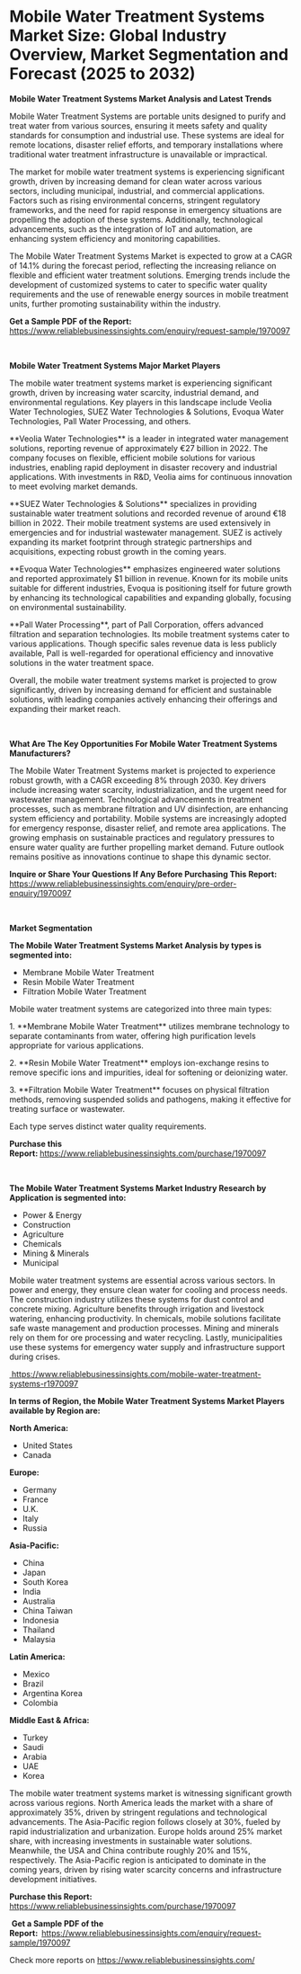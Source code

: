 <p><h1>Mobile Water Treatment Systems Market Size: Global Industry Overview, Market Segmentation and Forecast (2025 to 2032)</h1></p><p><strong>Mobile Water Treatment Systems Market Analysis and Latest Trends</strong></p>
<p><p>Mobile Water Treatment Systems are portable units designed to purify and treat water from various sources, ensuring it meets safety and quality standards for consumption and industrial use. These systems are ideal for remote locations, disaster relief efforts, and temporary installations where traditional water treatment infrastructure is unavailable or impractical.</p><p>The market for mobile water treatment systems is experiencing significant growth, driven by increasing demand for clean water across various sectors, including municipal, industrial, and commercial applications. Factors such as rising environmental concerns, stringent regulatory frameworks, and the need for rapid response in emergency situations are propelling the adoption of these systems. Additionally, technological advancements, such as the integration of IoT and automation, are enhancing system efficiency and monitoring capabilities.</p><p>The Mobile Water Treatment Systems Market is expected to grow at a CAGR of 14.1% during the forecast period, reflecting the increasing reliance on flexible and efficient water treatment solutions. Emerging trends include the development of customized systems to cater to specific water quality requirements and the use of renewable energy sources in mobile treatment units, further promoting sustainability within the industry.</p></p>
<p><strong>Get a Sample PDF of the Report:&nbsp;</strong> <a href="https://www.reliablebusinessinsights.com/enquiry/request-sample/1970097?utm_campaign=2292&utm_medium=2&utm_source=Github&utm_content=ia&utm_term=08042025&utm_id=mobile-water-treatment-systems">https://www.reliablebusinessinsights.com/enquiry/request-sample/1970097</a></p>
<p>&nbsp;</p>
<p><strong>Mobile Water Treatment Systems Major Market Players</strong></p>
<p><p>The mobile water treatment systems market is experiencing significant growth, driven by increasing water scarcity, industrial demand, and environmental regulations. Key players in this landscape include Veolia Water Technologies, SUEZ Water Technologies & Solutions, Evoqua Water Technologies, Pall Water Processing, and others.</p><p>**Veolia Water Technologies** is a leader in integrated water management solutions, reporting revenue of approximately €27 billion in 2022. The company focuses on flexible, efficient mobile solutions for various industries, enabling rapid deployment in disaster recovery and industrial applications. With investments in R&D, Veolia aims for continuous innovation to meet evolving market demands.</p><p>**SUEZ Water Technologies & Solutions** specializes in providing sustainable water treatment solutions and recorded revenue of around €18 billion in 2022. Their mobile treatment systems are used extensively in emergencies and for industrial wastewater management. SUEZ is actively expanding its market footprint through strategic partnerships and acquisitions, expecting robust growth in the coming years.</p><p>**Evoqua Water Technologies** emphasizes engineered water solutions and reported approximately $1 billion in revenue. Known for its mobile units suitable for different industries, Evoqua is positioning itself for future growth by enhancing its technological capabilities and expanding globally, focusing on environmental sustainability.</p><p>**Pall Water Processing**, part of Pall Corporation, offers advanced filtration and separation technologies. Its mobile treatment systems cater to various applications. Though specific sales revenue data is less publicly available, Pall is well-regarded for operational efficiency and innovative solutions in the water treatment space.</p><p>Overall, the mobile water treatment systems market is projected to grow significantly, driven by increasing demand for efficient and sustainable solutions, with leading companies actively enhancing their offerings and expanding their market reach.</p></p>
<p>&nbsp;</p>
<p><strong>What Are The Key Opportunities For Mobile Water Treatment Systems Manufacturers?</strong></p>
<p><p>The Mobile Water Treatment Systems market is projected to experience robust growth, with a CAGR exceeding 8% through 2030. Key drivers include increasing water scarcity, industrialization, and the urgent need for wastewater management. Technological advancements in treatment processes, such as membrane filtration and UV disinfection, are enhancing system efficiency and portability. Mobile systems are increasingly adopted for emergency response, disaster relief, and remote area applications. The growing emphasis on sustainable practices and regulatory pressures to ensure water quality are further propelling market demand. Future outlook remains positive as innovations continue to shape this dynamic sector.</p></p>
<p><strong>Inquire or Share Your Questions If Any Before Purchasing This Report:</strong> <a href="https://www.reliablebusinessinsights.com/enquiry/pre-order-enquiry/1970097?utm_campaign=2292&utm_medium=2&utm_source=Github&utm_content=ia&utm_term=08042025&utm_id=mobile-water-treatment-systems">https://www.reliablebusinessinsights.com/enquiry/pre-order-enquiry/1970097</a></p>
<p>&nbsp;</p>
<p><strong>Market Segmentation</strong></p>
<p><strong>The Mobile Water Treatment Systems Market Analysis by types is segmented into:</strong></p>
<p><ul><li>Membrane Mobile Water Treatment</li><li>Resin Mobile Water Treatment</li><li>Filtration Mobile Water Treatment</li></ul></p>
<p><p>Mobile water treatment systems are categorized into three main types: </p><p>1. **Membrane Mobile Water Treatment** utilizes membrane technology to separate contaminants from water, offering high purification levels appropriate for various applications.</p><p>   </p><p>2. **Resin Mobile Water Treatment** employs ion-exchange resins to remove specific ions and impurities, ideal for softening or deionizing water.</p><p>3. **Filtration Mobile Water Treatment** focuses on physical filtration methods, removing suspended solids and pathogens, making it effective for treating surface or wastewater. </p><p>Each type serves distinct water quality requirements.</p></p>
<p><strong>Purchase this Report:&nbsp;</strong><a href="https://www.reliablebusinessinsights.com/purchase/1970097?utm_campaign=2292&utm_medium=2&utm_source=Github&utm_content=ia&utm_term=08042025&utm_id=mobile-water-treatment-systems">https://www.reliablebusinessinsights.com/purchase/1970097</a></p>
<p>&nbsp;</p>
<p><strong>The Mobile Water Treatment Systems Market Industry Research by Application is segmented into:</strong></p>
<p><ul><li>Power & Energy</li><li>Construction</li><li>Agriculture</li><li>Chemicals</li><li>Mining & Minerals</li><li>Municipal</li></ul></p>
<p><p>Mobile water treatment systems are essential across various sectors. In power and energy, they ensure clean water for cooling and process needs. The construction industry utilizes these systems for dust control and concrete mixing. Agriculture benefits through irrigation and livestock watering, enhancing productivity. In chemicals, mobile solutions facilitate safe waste management and production processes. Mining and minerals rely on them for ore processing and water recycling. Lastly, municipalities use these systems for emergency water supply and infrastructure support during crises.</p></p>
<p><a href="https://www.reliablebusinessinsights.com/mobile-water-treatment-systems-r1970097?utm_campaign=2292&utm_medium=2&utm_source=Github&utm_content=ia&utm_term=08042025&utm_id=mobile-water-treatment-systems">&nbsp;https://www.reliablebusinessinsights.com/mobile-water-treatment-systems-r1970097</a></p>
<p><strong>In terms of Region, the Mobile Water Treatment Systems Market Players available by Region are:</strong></p>
<p>
    <p> <strong> North America: </strong>
        <ul>
            <li>United States</li>
            <li>Canada</li>
        </ul>
        </p> 
    <p> <strong> Europe: </strong>
        <ul>
            <li>Germany</li>
            <li>France</li>
            <li>U.K.</li>
            <li>Italy</li>
            <li>Russia</li>
        </ul>
        </p> 
    <p> <strong> Asia-Pacific: </strong>
        <ul>
            <li>China</li>
            <li>Japan</li>
            <li>South Korea</li>
            <li>India</li>
            <li>Australia</li>
            <li>China Taiwan</li>
            <li>Indonesia</li>
            <li>Thailand</li>
            <li>Malaysia</li>
        </ul>
        </p> 
    <p> <strong> Latin America: </strong>
        <ul>
            <li>Mexico</li>
            <li>Brazil</li>
            <li>Argentina Korea</li>
            <li>Colombia</li>
        </ul>
        </p> 
    <p> <strong> Middle East & Africa: </strong>
        <ul>
            <li>Turkey</li>
            <li>Saudi</li>
            <li>Arabia</li>
            <li>UAE</li>
            <li>Korea</li>
        </ul>
    </p>
    </p>
<p><p>The mobile water treatment systems market is witnessing significant growth across various regions. North America leads the market with a share of approximately 35%, driven by stringent regulations and technological advancements. The Asia-Pacific region follows closely at 30%, fueled by rapid industrialization and urbanization. Europe holds around 25% market share, with increasing investments in sustainable water solutions. Meanwhile, the USA and China contribute roughly 20% and 15%, respectively. The Asia-Pacific region is anticipated to dominate in the coming years, driven by rising water scarcity concerns and infrastructure development initiatives.</p></p>
<p><strong>Purchase this Report: </strong><a href="https://www.reliablebusinessinsights.com/purchase/1970097?utm_campaign=2292&utm_medium=2&utm_source=Github&utm_content=ia&utm_term=08042025&utm_id=mobile-water-treatment-systems">https://www.reliablebusinessinsights.com/purchase/1970097</a></p>
<p>&nbsp;<strong>Get a Sample PDF of the Report:&nbsp;&nbsp;</strong><a href="https://www.reliablebusinessinsights.com/enquiry/request-sample/1970097?utm_campaign=2292&utm_medium=2&utm_source=Github&utm_content=ia&utm_term=08042025&utm_id=mobile-water-treatment-systems">https://www.reliablebusinessinsights.com/enquiry/request-sample/1970097</a></p>
<p><strong></strong></p>
<p>Check more reports on <a href="https://www.reliablebusinessinsights.com/?utm_campaign=2292&utm_medium=2&utm_source=Github&utm_content=ia&utm_term=08042025&utm_id=mobile-water-treatment-systems">https://www.reliablebusinessinsights.com/</a></p>